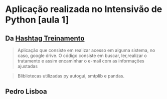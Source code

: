 # Aplicação realizada no Intensivão de Python [aula 1]
## Da [Hashtag Treinamento](https://www.hashtagtreinamentos.com/)

> Aplicação que consiste em realizar acesso em alguma sistema, no caso, google drive. 
> O código consiste em buscar, ler,realizar o tratamento e assim encaminhar o e-mail com as informações ajustadas

> Blibliotecas utilizadas py autogui, smtplib e pandas.


## Pedro Lisboa
